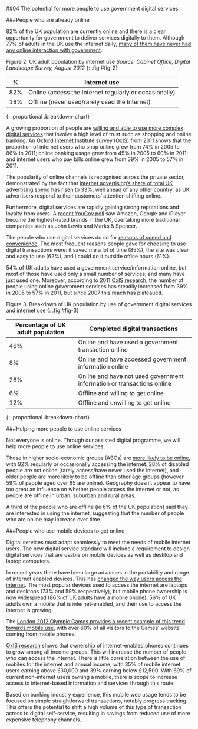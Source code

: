 ##04 The potential for more people to use government digital services

###People who are already online

82% of the UK population are currently online and there is a clear opportunity for government to deliver services
digitally to them. Although 77% of adults in the UK use 
the internet daily, [many of them have never had any online interaction 
with government](/digital/research/#fig-2).

Figure 2: UK adult population by internet use *Source: Cabinet Office, Digital Landscape Survey, August 2012*
{: .fig #fig-2}

%    | Internet use
---- | --------------------------------------------------------|
82%  | Online (access the Internet regularly or occasionally)  | 
18%  | Offline (never used/rarely used the Internet)           |
{: .proportional .breakdown-chart}

A growing proportion of people are [willing and able to use more complex
digital services](/digital/research/#fig-3) that involve a high level of trust such as shopping and
online banking. An [Oxford Internet Institute survey (OxIS)](http://microsites.oii.ox.ac.uk/oxis/) from 2011 shows that the proportion of internet users who shop online grew from 74% in 2005 to 86% in 2011;
online banking usage grew from 45% in 2005 to 60% in 2011; and internet
users who pay bills online grew from 39% in 2005 to 57% in 2011.

The popularity of online channels is recognised across the private
sector, demonstrated by the fact that [internet advertising’s share of
total UK advertising spend has risen to 33%](http://www.zenithoptimedia.com/zenith/zenithoptimedia-releases-new-ad-forecasts-global-advertising-continues-to-grow-despite-eurozone-fears/), well ahead of any other country, as
UK advertisers respond to their customers’ attention shifting online.

Furthermore, digital services are rapidly gaining strong reputations and
loyalty from users. A [recent YouGov poll](http://yougov.co.uk/news/2012/07/11/best-amazon-google-bbc-iplayer/) saw Amazon, Google and iPlayer
become the highest-rated brands in the UK, overtaking more traditional
companies such as John Lewis and Marks & Spencer.

The people who use digital services do so for [reasons of speed and
convenience](/digital/research/#fig-4). 
The most frequent reasons people gave for choosing to use digital transactions were: it saved me a lot of time (85%), the site was clear and easy to use (62%), and I could do it outside office hours (61%).

54% of UK adults have used a government service/information online,
but most of those have used only a small number of services, and many
have just used one. Moreover, according to 2011 [OxIS research](http://microsites.oii.ox.ac.uk/oxis/), 
the number of people using online government services has steadily increased from 39% in 2005 to 57% in 2011, but since 2007
this reach has plateaued.

Figure 3: Breakdown of UK population by use of government digital services and internet use
{: .fig #fig-3}

| Percentage of UK adult population | Completed digital transactions            |
| --------------------------------- | ------------------------------------------|
| 46%  | Online and have used a government transaction online                   |
| 8%   | Online and have accessed government information online                 |
| 28%  | Online and have not used government information or transactions online |
| 6%   | Offline and willing to get online                                      |
| 12%  | Offline and unwilling to get online                                    |
{: .proportional .breakdown-chart}

###Helping more people to use online services

Not everyone is online. Through our assisted digital programme, we will
help more people to use online services.

Those in higher socio-economic groups (ABCs) are [more likely to be online](/digital/research/#fig-5), 
with 92% regularly or occasionally accessing the internet. 28%
of disabled people are not online (rarely access/have never used the
internet), and older people are more likely to be offline than other age
groups (however 59% of people aged over 65 are online). Geography
doesn’t appear to have too great an influence on whether people access
the internet or not, as people are offline in urban, suburban and rural
areas.

A third of the people who are offline (ie 6% of the UK population) said they are interested in using
the internet, suggesting that the number of people who are online
may increase over time.

###People who use mobile devices to get online

Digital services must adapt seamlessly to meet the needs of mobile
internet users. The new digital service standard will include a
requirement to design digital services that are usable on mobile devices
as well as desktop and laptop computers.

In recent years there have been large advances in the portability and
range of internet enabled devices. This has [changed the way users access
the internet](/digital/research/#fig-6). The most popular devices used to access the internet are
laptops and desktops (73% and 59% respectively), but mobile phone
ownership is now widespread (86% of UK adults have a mobile phone). 56%
of UK adults own a mobile that is internet-enabled, and their use to
access the internet is growing.

The [London 2012 Olympic Games provides a recent example of this trend
towards mobile use](http://www.slideshare.net/balf/london-2012com-olympic-games-digital-round-up-13-august-2012), with over 60% of all visitors to the Games’ website
coming from mobile phones.

[OxIS research](http://microsites.oii.ox.ac.uk/oxis/) shows that ownership of internet-enabled phones continues to grow among all income
groups. This will increase the number of people who can access the
internet. There is little correlation between the use of mobiles for the
internet and annual income, with 35% of mobile internet users earning
above £30,000 and 39% earning below £12,500. With 69% of current
non-internet users owning a mobile, there is scope to increase access to
internet-based information and services through this route.

Based on banking industry experience, this mobile web usage tends to be
focused on simple straightforward transactions, notably progress
tracking. This offers the potential to shift a high volume of this type of transaction across to digital
self-service, resulting in savings from reduced use of more expensive telephony channels.
